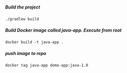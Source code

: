 ##### Build the project

    ./gradlew build

##### Build Docker image called java-app. Execute from root

    docker build -t java-app .
    
##### push image to repo 

    docker tag java-app demo-app:java-1.0
    
